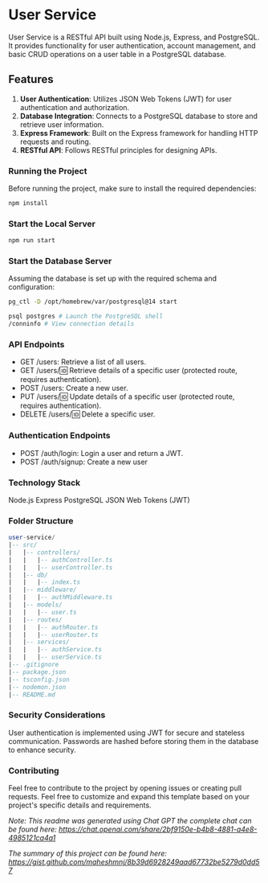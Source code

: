 # User Service

User Service is a RESTful API built using Node.js, Express, and PostgreSQL. It provides functionality for user authentication, account management, and basic CRUD operations on a user table in a PostgreSQL database.

## Features

1. **User Authentication**: Utilizes JSON Web Tokens (JWT) for user authentication and authorization.
2. **Database Integration**: Connects to a PostgreSQL database to store and retrieve user information.
3. **Express Framework**: Built on the Express framework for handling HTTP requests and routing.
4. **RESTful API**: Follows RESTful principles for designing APIs.

### Running the Project

Before running the project, make sure to install the required dependencies:

```bash
npm install
```

### Start the Local Server

```bash
npm run start
```

### Start the Database Server

Assuming the database is set up with the required schema and configuration:

```bash
pg_ctl -D /opt/homebrew/var/postgresql@14 start
```

```bash
psql postgres # Launch the PostgreSQL shell
/conninfo # View connection details
```

### API Endpoints

- GET /users: Retrieve a list of all users.
- GET /users/:id: Retrieve details of a specific user (protected route, requires authentication).
- POST /users: Create a new user.
- PUT /users/:id: Update details of a specific user (protected route, requires authentication).
- DELETE /users/:id: Delete a specific user.

### Authentication Endpoints

- POST /auth/login: Login a user and return a JWT.
- POST /auth/signup: Create a new user

### Technology Stack

Node.js
Express
PostgreSQL
JSON Web Tokens (JWT)

### Folder Structure

```sql
user-service/
|-- src/
|   |-- controllers/
|   |   |-- authController.ts
|   |   |-- userController.ts
|   |-- db/
|   |   |-- index.ts
|   |-- middleware/
|   |   |-- authMiddleware.ts
|   |-- models/
|   |   |-- user.ts
|   |-- routes/
|   |   |-- authRouter.ts
|   |   |-- userRouter.ts
|   |-- services/
|   |   |-- authService.ts
|   |   |-- userService.ts
|-- .gitignore
|-- package.json
|-- tsconfig.json
|-- nodemon.json
|-- README.md
```

### Security Considerations

User authentication is implemented using JWT for secure and stateless communication.
Passwords are hashed before storing them in the database to enhance security.

### Contributing

Feel free to contribute to the project by opening issues or creating pull requests.
Feel free to customize and expand this template based on your project's specific details and requirements.

_Note: This readme was generated using Chat GPT the complete chat can be found here: https://chat.openai.com/share/2bf9150e-b4b8-4881-a4e8-4985121ca4a1_
 


_The summary of this project can be found here: https://gist.github.com/maheshmnj/8b39d6928249aad67732be5279d0dd57_

